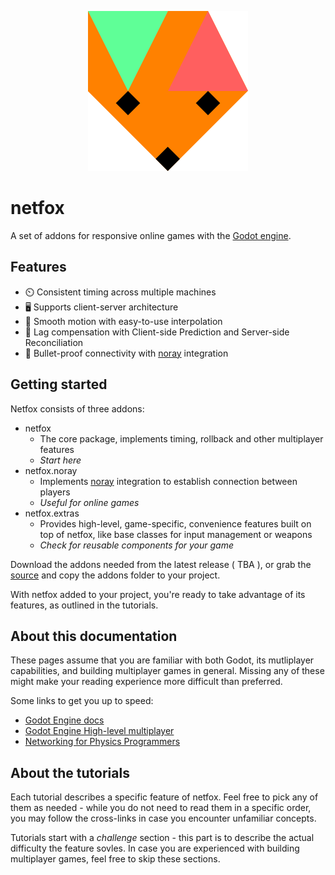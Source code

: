 <p style="text-align: center">
  <img src="assets/netfox.svg" />
</p>

# netfox

A set of addons for responsive online games with the [Godot engine].

## Features

* ⏲️  Consistent timing across multiple machines
* 🖥️ Supports client-server architecture
* 🧈 Smooth motion with easy-to-use interpolation
* 💨 Lag compensation with Client-side Prediction and Server-side Reconciliation
* 🛜 Bullet-proof connectivity with [noray] integration

## Getting started

Netfox consists of three addons:

* netfox
    * The core package, implements timing, rollback and other multiplayer
      features
    * *Start here*
* netfox.noray
    * Implements [noray] integration to establish connection between players
    * *Useful for online games*
* netfox.extras
    * Provides high-level, game-specific, convenience features built on top of
      netfox, like base classes for input management or weapons
    * *Check for reusable components for your game*

Download the addons needed from the latest release ( TBA ), or grab the
[source] and copy the addons folder to your project.

With netfox added to your project, you're ready to take advantage of its
features, as outlined in the tutorials.

## About this documentation

These pages assume that you are familiar with both Godot, its mutliplayer
capabilities, and building multiplayer games in general. Missing any of these
might make your reading experience more difficult than preferred.

Some links to get you up to speed:

* [Godot Engine docs](https://docs.godotengine.org/en/stable/index.html)
* [Godot Engine High-level multiplayer](https://docs.godotengine.org/en/stable/tutorials/networking/high_level_multiplayer.html)
* [Networking for Physics Programmers](https://www.gdcvault.com/play/1022195/Physics-for-Game-Programmers-Networking)

## About the tutorials

Each tutorial describes a specific feature of netfox. Feel free to pick any of
them as needed - while you do not need to read them in a specific order, you
may follow the cross-links in case you encounter unfamiliar concepts.

Tutorials start with a *challenge* section - this part is to describe the
actual difficulty the feature sovles. In case you are experienced with building
multiplayer games, feel free to skip these sections.

[Godot engine]: https://godotengine.org/
[noray]: https://github.com/foxssake/noray
[source]: https://github.com/foxssake/netfox/archive/refs/heads/main.zip
